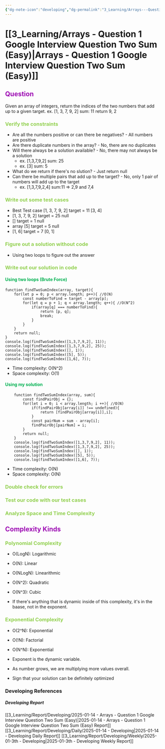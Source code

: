 ```yaml
---
{"dg-note-icon":"developing","dg-permalink":"3_Learning/Arrays---Question-1-Google-Interview-Question-Two-Sum-(Easy)","created-date":"2025-01-14 10:30:29 am","date":"2025-01-14","type":"developing","tags":["developing"],"aliases":null,"title":"Arrays - Question 1 Google Interview Question Two Sum (Easy)","courseName":"Master the Coding Interview Big Tech (FAANG) Interviews","dg-publish":true,"permalink":"/3_Learning/Arrays---Question-1-Google-Interview-Question-Two-Sum-(Easy)/","dgPassFrontmatter":true,"noteIcon":"developing"}
---
```



# [[3_Learning/Arrays - Question 1 Google Interview Question Two Sum (Easy)\|Arrays - Question 1 Google Interview Question Two Sum (Easy)]]
## <font color="#9d0ab3">Question</font>
Given an array of integers, return the indices of the two numbers that add up to a given target.
ex. [1, 3, 7, 9, 2]  sum: 11 return 9, 2

### <font color="#92d050">Verify the constraints</font>
- Are all the numbers positive or can there be negatives? - All numbers are positive
- Are there duplicate numbers in the array? - No, there are no duplicates
- Will there always be a solution available? - No, there may not always be a solution 
	- ex. [1,3,7,9,2] sum: 25
	- ex. [3] sum: 5
- What do we return if there's no slution? - Just return null
- Can there be multiple pairs that add up to the target? - No, only 1 pair of numbers will add up to the target
	- ex. [1,3,7,9,2,4] sum:11 => 2,9 and 7,4

### <font color="#92d050">Write out some test cases</font>
- Best Test case [1, 3, 7, 9, 2] target = 11 [3, 4]
- [1, 3, 7, 9, 2] target = 25 null
- [] target = 1 null
- array [5] target = 5 null
- [1, 6] target = 7 [0, 1]

### <font color="#92d050">Figure out a solution without code</font>
- Using two loops to figure out the answer 

### <font color="#92d050">Write out our solution in code</font>
#### <font color="#00b050">Using two loops (Brute Force)</font>
```run-js
function findTwoSumIndex(array, target){
	for(let p = 0; p < array.length; p++){ //O(N)
		const numberToFind = target - array[p]; 
		for(let q = p + 1; q < array.length; q++){ //O(N^2)
			if(array[q] === numberToFind){
				return [p, q];
				break;
			}
		}
	}
	return null;
}
console.log(findTwoSumIndex([1,3,7,9,2], 11));
console.log(findTwoSumIndex([1,3,7,9,2], 25));
console.log(findTwoSumIndex([], 1));
console.log(findTwoSumIndex([5], 5));
console.log(findTwoSumIndex([1,6], 7));
```

- Time complexity: O(N^2)
- Space complexity: O(1)
#### <font color="#00b050">Using my solution</font>
```run-js
	function findTwoSumIndex(array, sum){
		const findPairObj = {};
		for(let i = 0; i < array.length; i ++){ //O(N)
			if(findPairObj[array[i]] !== undefined){
				return [findPairObj[array[i]],i];
			}
			const pairNum = sum - array[i];
			findPairObj[pairNum] = i;
		}
		return null;
	}
	console.log(findTwoSumIndex([1,3,7,9,2], 11));
	console.log(findTwoSumIndex([1,3,7,9,2], 25));
	console.log(findTwoSumIndex([], 1));
	console.log(findTwoSumIndex([5], 5));
	console.log(findTwoSumIndex([1,6], 7));
```
- Time complexity: O(N)
- Space complexity: O(N)
### <font color="#92d050">Double check for errors</font>
### <font color="#92d050">Test our code with our test cases</font>
### <font color="#92d050">Analyze Space and Time Complexity</font>

## <font color="#9d0ab3">Complexity Kinds</font>
### <font color="#92d050">Polynomial Complexity</font>
- O(LogN): Logarithmic
- O(N): Linear
- O(NLogN): Linearithmic
- O(N^2): Quadratic
- O(N^3): Cubic

- If there's anything that is dynamic inside of this complexity, it's in the baase, not in the exponent.

### <font color="#92d050">Exponential Complexity</font>
- O(2^N): Exponential
- O(!N): Factorial
- O(N^N): Exponential

- Exponent is the dynamic variable.
- As number grows, we are multiplying more values overall.
- Sign that your solution can be definitely optimized









### Developing References
##### Developing Report
[[3_Learning/Report/Developing/2025-01-14 - Arrays - Question 1 Google Interview Question Two Sum (Easy)\|2025-01-14 - Arrays - Question 1 Google Interview Question Two Sum (Easy) Report]]
[[3_Learning/Report/Developing/Daily/2025-01-14 - Developing\|2025-01-14 - Developing Daily Report]]
[[3_Learning/Report/Developing/Weekly/2025-01-3th - Developing\|2025-01-3th - Developing Weekly Report]]






